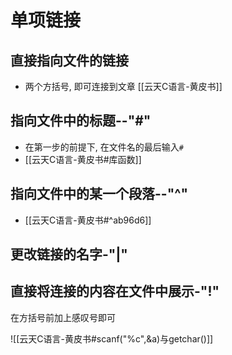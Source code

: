 #  单项链接

## 直接指向文件的链接

- 两个方括号, 即可连接到文章
[[云天C语言-黄皮书]]

## 指向文件中的标题--"#"

- 在第一步的前提下, 在文件名的最后输入`#`
- [[云天C语言-黄皮书#库函数]]

## 指向文件中的某一个段落--"^"

- [[云天C语言-黄皮书#^ab96d6]]

## 更改链接的名字-"\|"

## 直接将连接的内容在文件中展示-"!"

在方括号前加上感叹号即可

![[云天C语言-黄皮书#scanf("%c",&a)与getchar()]]

